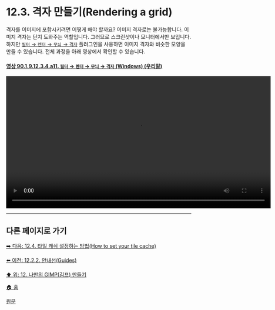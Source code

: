 # 12.3. 격자 만들기(Rendering a grid)

격자를 이미지에 포함시키려면 어떻게 해야 할까요? 이미지 격자로는 불가능합니다. 이미지 격자는 단지 도와주는 역할입니다. 그러므로 스크린샷이나 모니터에서만 보입니다. 하지만 [`필터` → `렌더` → `무늬` → `격자`](./17-14-14-grid.md) 플러그인을 사용하면 이미지 격자와 비슷한 모양을 만들 수 있습니다. 전체 과정을 아래 영상에서 확인할 수 있습니다.

<a id="90-01-09-12-03-04-a11"></a>

#### [영상 90.1.9.12.3.4.a11. `필터` → `렌더` → `무늬` → `격자` (Windows) (우리말)](./90-01-09-12-03-04-grid.md#90-01-09-12-03-04-a11)
<video controls="controls" width="720" src="https://github.com/wonder13662/gimp/assets/15767104/f4e52dd3-68a2-4a11-837a-3643d98d7d74"></video>

***

## 다른 페이지로 가기

[➡️ 다음: 12.4. 타일 캐쉬 설정하는 방법(How to set your tile cache)](./12-04-how-to-set-your-tile-cache.md)

[⬅️ 이전: 12.2.2. 안내선(Guides)](./12-02-02-guides.md)

[⬆️ 위: 12. 나만의 GIMP(김프) 만들기](./12-00-enrich-my-gimp.md)

[🏠 홈](./00-home.md)

[원문](https://docs.gimp.org/2.10/ko/gimp-using-grid.html)
